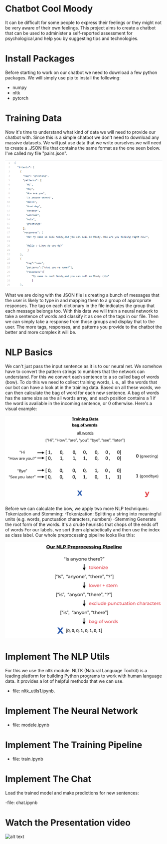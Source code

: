 # Chatbot Cool Moody
It can be difficult for some people to express their feelings or they might not be very aware of their own feelings. This project aims to create a chatbot that can be used to administer a self-reported assessment for psychological,and help you by suggesting tips and technologies.  

# Install Packages
Before starting to work on our chatbot we need to download a few python packages.
We will simply use pip to install the following:
- numpy
- nltk
- pytorch

# Training Data
Now it's time to understand what kind of data we will need to provide our chatbot with. Since this is a simple chatbot we don't need to download any massive datasets. We will just use data that we write ourselves.we will need to create a .JSON file that contains the same format as the one seen below. I've called my file "pairs.json".


![alt text](https://github.com/chaimaeAH/chatbot/blob/master/pairs_img.png)


What we are doing with the JSON file is creating a bunch of messages that the user is likely to type in and mapping them to a group of appropriate responses. The tag on each dictionary in the file indicates the group that each message belongs too. With this data we will train a neural network to take a sentence of words and classify it as one of the tags in our file. Then we can simply take a response from those groups and display that to the user. The more tags, responses, and patterns you provide to the chatbot the better and more complex it will be.

#  NLP Basics
We can't just pass the input sentence as it is to our neural net. We somehow have to convert the pattern strings to numbers that the network can understand. For this we convert each sentence to a so called bag of words (bow). To do this we need to collect training words, i. e., all the words that our bot can have a look at in the training data. Based on all these words, we can then calculate the bag of word for each new sentence. A bag of words has the same size as the all words array, and each position contains a 1 if the word is avaliable in the incoming sentence, or 0 otherwise. Here's a visual example:


![alt text](https://github.com/chaimaeAH/chatbot/blob/master/nlp_basic1.png)


Before we can calculate the bow, we apply two more NLP techniques: Tokenization and Stemming:
-Tokenization: Splitting a string into meaningful units (e.g. words, punctuation characters, numbers)
-Stemming Generate the root form of the words. It's a crude heuristic that chops of the ends off of words
For our labels, we sort them alphabetically and then use the index as class label. Our whole preprocessing pipeline looks like this:


![alt text](https://github.com/chaimaeAH/chatbot/blob/master/nlp_basic2.png)



# Implement The NLP Utils
For this we use the nltk module. NLTK (Natural Language Toolkit) is a leading platform for building Python programs to work with human language data. It provides a lot of helpful methods that we can use.
- file: nltk_utils1.ipynb.

# Implement The Neural Network

- file: modele.ipynb

# Implement The Training Pipeline

- file: train.ipynb

# Implement The Chat
Load the trained model and make predictions for new sentences:

-file: chat.ipynb

# Watch the Presentation video 

![alt text](https://www.youtube.com/watch?v=ZLMJkteeuOI&t=61s)

